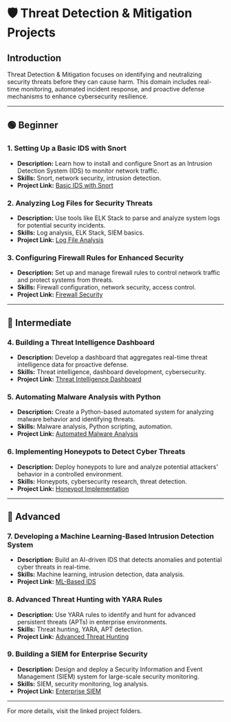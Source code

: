 # 🛡️ Threat Detection & Mitigation Projects

## Introduction
Threat Detection & Mitigation focuses on identifying and neutralizing security threats before they can cause harm. This domain includes real-time monitoring, automated incident response, and proactive defense mechanisms to enhance cybersecurity resilience.

---

## 🟢 Beginner

### 1. Setting Up a Basic IDS with Snort  
- **Description:** Learn how to install and configure Snort as an Intrusion Detection System (IDS) to monitor network traffic.  
- **Skills:** Snort, network security, intrusion detection.  
- **Project Link:** [Basic IDS with Snort](./projects/basic_ids_snort)  

### 2. Analyzing Log Files for Security Threats  
- **Description:** Use tools like ELK Stack to parse and analyze system logs for potential security incidents.  
- **Skills:** Log analysis, ELK Stack, SIEM basics.  
- **Project Link:** [Log File Analysis](./projects/log_file_analysis)  

### 3. Configuring Firewall Rules for Enhanced Security  
- **Description:** Set up and manage firewall rules to control network traffic and protect systems from threats.  
- **Skills:** Firewall configuration, network security, access control.  
- **Project Link:** [Firewall Security](./projects/firewall_security)  

---

## 🔵 Intermediate

### 4. Building a Threat Intelligence Dashboard  
- **Description:** Develop a dashboard that aggregates real-time threat intelligence data for proactive defense.  
- **Skills:** Threat intelligence, dashboard development, cybersecurity.  
- **Project Link:** [Threat Intelligence Dashboard](./projects/threat_intelligence_dashboard)  

### 5. Automating Malware Analysis with Python  
- **Description:** Create a Python-based automated system for analyzing malware behavior and identifying threats.  
- **Skills:** Malware analysis, Python scripting, automation.  
- **Project Link:** [Automated Malware Analysis](./projects/automated_malware_analysis)  

### 6. Implementing Honeypots to Detect Cyber Threats  
- **Description:** Deploy honeypots to lure and analyze potential attackers' behavior in a controlled environment.  
- **Skills:** Honeypots, cybersecurity research, threat detection.  
- **Project Link:** [Honeypot Implementation](./projects/honeypot_implementation)  

---

## 🔴 Advanced

### 7. Developing a Machine Learning-Based Intrusion Detection System  
- **Description:** Build an AI-driven IDS that detects anomalies and potential cyber threats in real-time.  
- **Skills:** Machine learning, intrusion detection, data analysis.  
- **Project Link:** [ML-Based IDS](./projects/ml_based_ids)  

### 8. Advanced Threat Hunting with YARA Rules  
- **Description:** Use YARA rules to identify and hunt for advanced persistent threats (APTs) in enterprise environments.  
- **Skills:** Threat hunting, YARA, APT detection.  
- **Project Link:** [Advanced Threat Hunting](./projects/advanced_threat_hunting)  

### 9. Building a SIEM for Enterprise Security  
- **Description:** Design and deploy a Security Information and Event Management (SIEM) system for large-scale security monitoring.  
- **Skills:** SIEM, security monitoring, log analysis.  
- **Project Link:** [Enterprise SIEM](./projects/enterprise_siem)  

---

For more details, visit the linked project folders.
